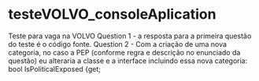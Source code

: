# testeVOLVO_consoleAplication
Teste para vaga na VOLVO
Question 1 - a resposta para a primeira questão do teste é o código fonte.
Question 2 - Com a criação de uma nova categoria, no caso a PEP (conforme regra e descrição no enunciado da questão) eu alteraria a classe e a interface incluindo essa nova categoria:
             bool IsPoliticalExposed {get;
